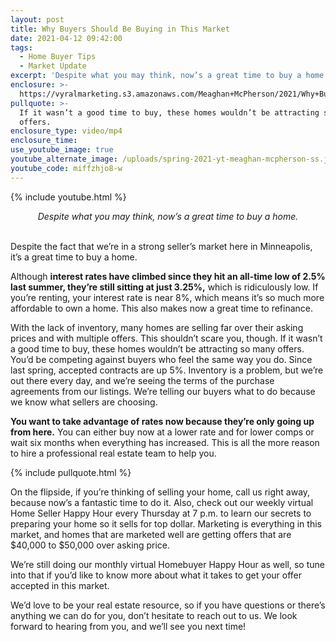 ```yaml
---
layout: post
title: Why Buyers Should Be Buying in This Market
date: 2021-04-12 09:42:00
tags:
  - Home Buyer Tips
  - Market Update
excerpt: 'Despite what you may think, now’s a great time to buy a home.'
enclosure: >-
  https://vyralmarketing.s3.amazonaws.com/Meaghan+McPherson/2021/Why+Buyers+Should+Still+Try+Buying+in+This+Market.mp4
pullquote: >-
  If it wasn’t a good time to buy, these homes wouldn’t be attracting so many
  offers.
enclosure_type: video/mp4
enclosure_time:
use_youtube_image: true
youtube_alternate_image: /uploads/spring-2021-yt-meaghan-mcpherson-ss.jpg
youtube_code: miffzhjo8-w
---
```

{% include youtube.html %}

<center><em>Despite what you may think, now&rsquo;s a great time to buy a home.</em></center>

<center>&nbsp;</center>

Despite the fact that we’re in a strong seller’s market here in Minneapolis, it’s a great time to buy a home.&nbsp;

Although **interest rates have climbed since they hit an all-time low of 2.5% last summer, they’re still sitting at just 3.25%,** which is ridiculously low. If you’re renting, your interest rate is near 8%, which means it’s so much more affordable to own a home. This also makes now a great time to refinance.&nbsp;

With the lack of inventory, many homes are selling far over their asking prices and with multiple offers. This shouldn’t scare you, though. If it wasn’t a good time to buy, these homes wouldn’t be attracting so many offers. You’d be competing against buyers who feel the same way you do. Since last spring, accepted contracts are up 5%. Inventory is a problem, but we’re out there every day, and we’re seeing the terms of the purchase agreements from our listings. We’re telling our buyers what to do because we know what sellers are choosing.&nbsp;

**You want to take advantage of rates now because they’re only going up from here.** You can either buy now at a lower rate and for lower comps or wait six months when everything has increased. This is all the more reason to hire a professional real estate team to help you.&nbsp;

{% include pullquote.html %}

On the flipside, if you’re thinking of selling your home, call us right away, because now’s a fantastic time to do it. Also, check out our weekly virtual Home Seller Happy Hour every Thursday at 7 p.m. to learn our secrets to preparing your home so it sells for top dollar. Marketing is everything in this market, and homes that are marketed well are getting offers that are $40,000 to $50,000 over asking price.&nbsp;

We’re still doing our monthly virtual Homebuyer Happy Hour as well, so tune into that if you’d like to know more about what it takes to get your offer accepted in this market.&nbsp;

We’d love to be your real estate resource, so if you have questions or there’s anything we can do for you, don’t hesitate to reach out to us. We look forward to hearing from you, and we’ll see you next time\!
